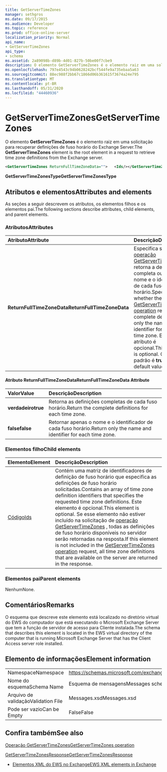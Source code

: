 ```yaml
---
title: GetServerTimeZones
manager: sethgros
ms.date: 09/17/2015
ms.audience: Developer
ms.topic: reference
ms.prod: office-online-server
localization_priority: Normal
api_name:
- GetServerTimeZones
api_type:
- schema
ms.assetid: 2a89098b-d89b-4d01-827b-50be00f7cbe9
description: O elemento GetServerTimeZones é o elemento raiz em uma solicitação para recuperar definições de fuso horário do Exchange Server.
ms.openlocfilehash: 797e4543c94b0628242bcf544fe9a735ebaa5a63
ms.sourcegitcommit: 88ec988f2bb67c1866d06b361615f3674a24e795
ms.translationtype: MT
ms.contentlocale: pt-BR
ms.lasthandoff: 05/31/2020
ms.locfileid: "44460936"
---
```

# <a name="getservertimezones"></a><span data-ttu-id="f008e-103">GetServerTimeZones</span><span class="sxs-lookup"><span data-stu-id="f008e-103">GetServerTimeZones</span></span>

<span data-ttu-id="f008e-104">O elemento **GetServerTimeZones** é o elemento raiz em uma solicitação para recuperar definições de fuso horário do Exchange Server.</span><span class="sxs-lookup"><span data-stu-id="f008e-104">The **GetServerTimeZones** element is the root element in a request to retrieve time zone definitions from the Exchange server.</span></span> 
  
```xml
<GetServerTimeZones ReturnFullTimeZoneData="">   <Ids/></GetServerTimeZones>
```

 <span data-ttu-id="f008e-105">**GetServerTimeZonesType**</span><span class="sxs-lookup"><span data-stu-id="f008e-105">**GetServerTimeZonesType**</span></span>
## <a name="attributes-and-elements"></a><span data-ttu-id="f008e-106">Atributos e elementos</span><span class="sxs-lookup"><span data-stu-id="f008e-106">Attributes and elements</span></span>

<span data-ttu-id="f008e-107">As seções a seguir descrevem os atributos, os elementos filhos e os elementos pai.</span><span class="sxs-lookup"><span data-stu-id="f008e-107">The following sections describe attributes, child elements, and parent elements.</span></span>
  
### <a name="attributes"></a><span data-ttu-id="f008e-108">Atributos</span><span class="sxs-lookup"><span data-stu-id="f008e-108">Attributes</span></span>

|<span data-ttu-id="f008e-109">**Atributo**</span><span class="sxs-lookup"><span data-stu-id="f008e-109">**Attribute**</span></span>|<span data-ttu-id="f008e-110">**Descrição**</span><span class="sxs-lookup"><span data-stu-id="f008e-110">**Description**</span></span>|
|:-----|:-----|
|<span data-ttu-id="f008e-111">**ReturnFullTimeZoneData**</span><span class="sxs-lookup"><span data-stu-id="f008e-111">**ReturnFullTimeZoneData**</span></span> <br/> |<span data-ttu-id="f008e-112">Especifica se a [operação GetServerTimeZones](getservertimezones-operation.md) retorna a definição completa ou apenas o nome e o identificador de cada fuso horário.</span><span class="sxs-lookup"><span data-stu-id="f008e-112">Specifies whether the [GetServerTimeZones operation](getservertimezones-operation.md) returns the complete definition or only the name and identifier for each time zone.</span></span> <span data-ttu-id="f008e-113">Esse atributo é opcional.</span><span class="sxs-lookup"><span data-stu-id="f008e-113">This attribute is optional.</span></span> <span data-ttu-id="f008e-114">O valor padrão é **true**.</span><span class="sxs-lookup"><span data-stu-id="f008e-114">The default value is **true**.</span></span>  <br/> |
   
#### <a name="returnfulltimezonedata-attribute"></a><span data-ttu-id="f008e-115">Atributo ReturnFullTimeZoneData</span><span class="sxs-lookup"><span data-stu-id="f008e-115">ReturnFullTimeZoneData Attribute</span></span>

|<span data-ttu-id="f008e-116">**Valor**</span><span class="sxs-lookup"><span data-stu-id="f008e-116">**Value**</span></span>|<span data-ttu-id="f008e-117">**Descrição**</span><span class="sxs-lookup"><span data-stu-id="f008e-117">**Description**</span></span>|
|:-----|:-----|
|<span data-ttu-id="f008e-118">**verdadeiro**</span><span class="sxs-lookup"><span data-stu-id="f008e-118">**true**</span></span> <br/> |<span data-ttu-id="f008e-119">Retorna as definições completas de cada fuso horário.</span><span class="sxs-lookup"><span data-stu-id="f008e-119">Return the complete definitions for each time zone.</span></span>  <br/> |
|<span data-ttu-id="f008e-120">**false**</span><span class="sxs-lookup"><span data-stu-id="f008e-120">**false**</span></span> <br/> |<span data-ttu-id="f008e-121">Retornar apenas o nome e o identificador de cada fuso horário.</span><span class="sxs-lookup"><span data-stu-id="f008e-121">Return only the name and identifier for each time zone.</span></span>  <br/> |
   
### <a name="child-elements"></a><span data-ttu-id="f008e-122">Elementos filho</span><span class="sxs-lookup"><span data-stu-id="f008e-122">Child elements</span></span>

|<span data-ttu-id="f008e-123">**Elemento**</span><span class="sxs-lookup"><span data-stu-id="f008e-123">**Element**</span></span>|<span data-ttu-id="f008e-124">**Descrição**</span><span class="sxs-lookup"><span data-stu-id="f008e-124">**Description**</span></span>|
|:-----|:-----|
|[<span data-ttu-id="f008e-125">Código</span><span class="sxs-lookup"><span data-stu-id="f008e-125">Ids</span></span>](ids.md) <br/> |<span data-ttu-id="f008e-126">Contém uma matriz de identificadores de definição de fuso horário que especifica as definições de fuso horário solicitadas.</span><span class="sxs-lookup"><span data-stu-id="f008e-126">Contains an array of time zone definition identifiers that specifies the requested time zone definitions.</span></span> <span data-ttu-id="f008e-127">Este elemento é opcional.</span><span class="sxs-lookup"><span data-stu-id="f008e-127">This element is optional.</span></span> <span data-ttu-id="f008e-128">Se esse elemento não estiver incluído na solicitação de [operação GetServerTimeZones](getservertimezones-operation.md) , todas as definições de fuso horário disponíveis no servidor serão retornadas na resposta.</span><span class="sxs-lookup"><span data-stu-id="f008e-128">If this element is not included in the [GetServerTimeZones operation](getservertimezones-operation.md) request, all time zone definitions that are available on the server are returned in the response.</span></span>  <br/> |
   
### <a name="parent-elements"></a><span data-ttu-id="f008e-129">Elementos pai</span><span class="sxs-lookup"><span data-stu-id="f008e-129">Parent elements</span></span>

<span data-ttu-id="f008e-130">Nenhum</span><span class="sxs-lookup"><span data-stu-id="f008e-130">None.</span></span>
  
## <a name="remarks"></a><span data-ttu-id="f008e-131">Comentários</span><span class="sxs-lookup"><span data-stu-id="f008e-131">Remarks</span></span>

<span data-ttu-id="f008e-132">O esquema que descreve este elemento está localizado no diretório virtual do EWS do computador que está executando o Microsoft Exchange Server que tem a função de servidor de acesso para Cliente instalada.</span><span class="sxs-lookup"><span data-stu-id="f008e-132">The schema that describes this element is located in the EWS virtual directory of the computer that is running Microsoft Exchange Server that has the Client Access server role installed.</span></span>
  
## <a name="element-information"></a><span data-ttu-id="f008e-133">Elemento de informações</span><span class="sxs-lookup"><span data-stu-id="f008e-133">Element information</span></span>

|||
|:-----|:-----|
|<span data-ttu-id="f008e-134">Namespace</span><span class="sxs-lookup"><span data-stu-id="f008e-134">Namespace</span></span>  <br/> |https://schemas.microsoft.com/exchange/services/2006/messages  <br/> |
|<span data-ttu-id="f008e-135">Nome do esquema</span><span class="sxs-lookup"><span data-stu-id="f008e-135">Schema Name</span></span>  <br/> |<span data-ttu-id="f008e-136">Esquema de mensagens</span><span class="sxs-lookup"><span data-stu-id="f008e-136">Messages schema</span></span>  <br/> |
|<span data-ttu-id="f008e-137">Arquivo de validação</span><span class="sxs-lookup"><span data-stu-id="f008e-137">Validation File</span></span>  <br/> |<span data-ttu-id="f008e-138">Messages.xsd</span><span class="sxs-lookup"><span data-stu-id="f008e-138">Messages.xsd</span></span>  <br/> |
|<span data-ttu-id="f008e-139">Pode ser vazio</span><span class="sxs-lookup"><span data-stu-id="f008e-139">Can be Empty</span></span>  <br/> |<span data-ttu-id="f008e-140">False</span><span class="sxs-lookup"><span data-stu-id="f008e-140">False</span></span>  <br/> |
   
## <a name="see-also"></a><span data-ttu-id="f008e-141">Confira também</span><span class="sxs-lookup"><span data-stu-id="f008e-141">See also</span></span>



[<span data-ttu-id="f008e-142">Operação GetServerTimeZones</span><span class="sxs-lookup"><span data-stu-id="f008e-142">GetServerTimeZones operation</span></span>](getservertimezones-operation.md)
  
[<span data-ttu-id="f008e-143">GetServerTimeZonesResponse</span><span class="sxs-lookup"><span data-stu-id="f008e-143">GetServerTimeZonesResponse</span></span>](getservertimezonesresponse.md)


- [<span data-ttu-id="f008e-144">Elementos XML do EWS no Exchange</span><span class="sxs-lookup"><span data-stu-id="f008e-144">EWS XML elements in Exchange</span></span>](ews-xml-elements-in-exchange.md)

